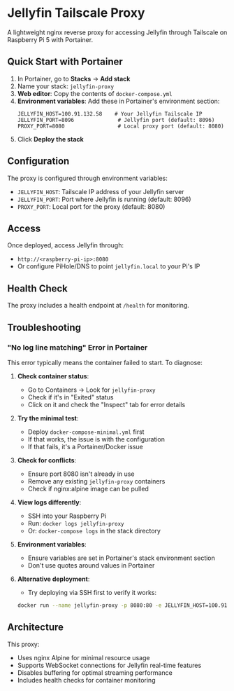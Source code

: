 # Jellyfin Tailscale Proxy

A lightweight nginx reverse proxy for accessing Jellyfin through Tailscale on Raspberry Pi 5 with Portainer.

## Quick Start with Portainer

1. In Portainer, go to **Stacks** → **Add stack**
2. Name your stack: `jellyfin-proxy`
3. **Web editor**: Copy the contents of `docker-compose.yml`
4. **Environment variables**: Add these in Portainer's environment section:
   ```
   JELLYFIN_HOST=100.91.132.58    # Your Jellyfin Tailscale IP
   JELLYFIN_PORT=8096              # Jellyfin port (default: 8096)
   PROXY_PORT=8080                 # Local proxy port (default: 8080)
   ```
5. Click **Deploy the stack**

## Configuration

The proxy is configured through environment variables:

- `JELLYFIN_HOST`: Tailscale IP address of your Jellyfin server
- `JELLYFIN_PORT`: Port where Jellyfin is running (default: 8096)
- `PROXY_PORT`: Local port for the proxy (default: 8080)

## Access

Once deployed, access Jellyfin through:
- `http://<raspberry-pi-ip>:8080`
- Or configure PiHole/DNS to point `jellyfin.local` to your Pi's IP

## Health Check

The proxy includes a health endpoint at `/health` for monitoring.

## Troubleshooting

### "No log line matching" Error in Portainer

This error typically means the container failed to start. To diagnose:

1. **Check container status**:
   - Go to Containers → Look for `jellyfin-proxy`
   - Check if it's in "Exited" status
   - Click on it and check the "Inspect" tab for error details

2. **Try the minimal test**:
   - Deploy `docker-compose-minimal.yml` first
   - If that works, the issue is with the configuration
   - If that fails, it's a Portainer/Docker issue

3. **Check for conflicts**:
   - Ensure port 8080 isn't already in use
   - Remove any existing `jellyfin-proxy` containers
   - Check if nginx:alpine image can be pulled

4. **View logs differently**:
   - SSH into your Raspberry Pi
   - Run: `docker logs jellyfin-proxy`
   - Or: `docker-compose logs` in the stack directory

5. **Environment variables**:
   - Ensure variables are set in Portainer's stack environment section
   - Don't use quotes around values in Portainer

6. **Alternative deployment**:
   - Try deploying via SSH first to verify it works:
   ```bash
   docker run --name jellyfin-proxy -p 8080:80 -e JELLYFIN_HOST=100.91.132.58 -e JELLYFIN_PORT=8096 nginx:alpine
   ```

## Architecture

This proxy:
- Uses nginx Alpine for minimal resource usage
- Supports WebSocket connections for Jellyfin real-time features
- Disables buffering for optimal streaming performance
- Includes health checks for container monitoring